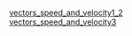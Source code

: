 [vectors_speed_and_velocity1_2](https://letrungphong.github.io/Game-developer-training/phase1/basic_game_math_and_physics/vectors_speed_and_velocity/ex1_2/index.html)<br>
[vectors_speed_and_velocity3](https://letrungphong.github.io/Game-developer-training/phase1/basic_game_math_and_physics/vectors_speed_and_velocity/ex3/index.html)<br>